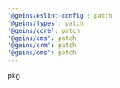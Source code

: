 ```yaml
---
'@geins/eslint-config': patch
'@geins/types': patch
'@geins/core': patch
'@geins/cms': patch
'@geins/crm': patch
'@geins/oms': patch
---
```


pkg
